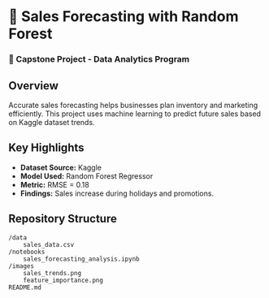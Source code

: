 # 🧾 Sales Forecasting with Random Forest

### 🎯 Capstone Project - Data Analytics Program

## Overview
Accurate sales forecasting helps businesses plan inventory and marketing efficiently. 
This project uses machine learning to predict future sales based on Kaggle dataset trends.

## Key Highlights
- **Dataset Source:** Kaggle
- **Model Used:** Random Forest Regressor
- **Metric:** RMSE = 0.18
- **Findings:** Sales increase during holidays and promotions.

## Repository Structure
```
/data
    sales_data.csv
/notebooks
    sales_forecasting_analysis.ipynb
/images
    sales_trends.png
    feature_importance.png
README.md
```
